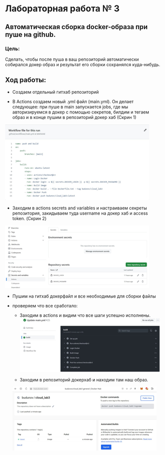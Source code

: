 # Лабораторная работа № 3

## Автоматическая сборка docker-образа при пуше на github.

### Цель:

Сделать, чтобы после пуша в ваш репозиторий автоматически собирался докер образ и результат его сборки сохранялся куда-нибудь. 

## Ход работы:

+ Создаем отдельный гитхаб репозиторий


+ В Actions создаем новый .yml файл (main.yml). Он делает следующее: при пуше в main запускается jobs, где мы авторизируемся в докер с помощью секретов, билдим и тегаем образ и в конце пушим в репозиторий докер хаб 
(Скрин 1)
<img width="468" alt="image" src="https://github.com/Alex-Nosov-ITMO/Clouds_ITMO/blob/main/devops_labs/lab3/scrins/yml.jpg">





+ Заходим в actions secrets and variables и настраиваем секреты репозитория, закидываем туда username на докер хаб и access token. (Скрин 2)
 <img width="468" alt="image" src="https://github.com/Alex-Nosov-ITMO/Clouds_ITMO/blob/main/devops_labs/lab3/scrins/secrets.jpg">

+ Пушим на гитхаб докерфайл и все необходимые для сборки файлы


+ проверяем что все сработало:
    + Заходим в actions и видим что все шаги успешно исполнены. 
      <img width="468" alt="image" src="https://github.com/Alex-Nosov-ITMO/Clouds_ITMO/blob/main/devops_labs/lab3/scrins/build.jpg">

    + Заходим в репозиторий докерхаб и находим там наш образ.
     <img width="468" alt="image" src="https://github.com/Alex-Nosov-ITMO/Clouds_ITMO/blob/main/devops_labs/lab3/scrins/образ.jpg"> 


